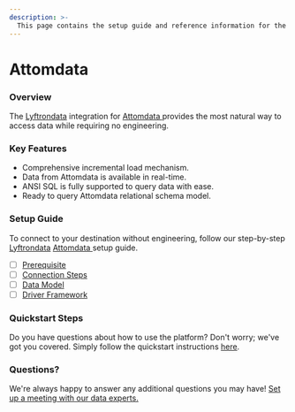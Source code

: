 ```yaml
---
description: >-
  This page contains the setup guide and reference information for the Attomdata  source connector.
---
```


# Attomdata 

### Overview

The [Lyftrondata](https://www.lyftrondata.com/) integration for [Attomdata ](None) provides the most natural way to access data while requiring no engineering.

### Key Features

* Comprehensive incremental load mechanism.
* Data from Attomdata  is available in real-time.&#x20;
* ANSI SQL is fully supported to query data with ease.
* Ready to query Attomdata  relational schema model.

### Setup Guide

To connect to your destination without engineering, follow our step-by-step [Lyftrondata](https://www.lyftrondata.com/)  [Attomdata ](None) setup guide.

* [ ] [Prerequisite](prerequisite.md)
* [ ] [Connection Steps](connection-steps.md)
* [ ] [Data Model](data-model/erd.md)
* [ ] [Driver Framework](driver-framework/)

### Quickstart Steps

Do you have questions about how to use the platform? Don't worry; we've got you covered. Simply follow the quickstart instructions [here](../README.md).

### Questions? <a href="#questions" id="questions"></a>

We're always happy to answer any additional questions you may have! [Set up a meeting with our data experts.](https://www.lyftrondata.com/book-a-meeting/)

